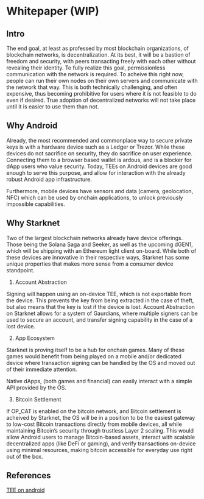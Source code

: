 
# Whitepaper (WIP)

## Intro

The end goal, at least as professed by most blockchain organizations, of blockchain networks, is decentralization.
At its best, it will be a bastion of freedom and security, with peers transacting freely with each other without revealing 
their identity. To fully realize this goal, permissionless communication with the network is required. To acheive this 
right now, people can run their own nodes on their own servers and communicate with the network that way. This is 
both technically challenging, and often expensive, thus becoming prohibitive for users where it is not feasible to do 
even if desired. True adoption of decentralized networks will not take place until it is easier to use them than not.

## Why Android

Already, the most recommended and commonplace way to secure private keys is with a hardware device such as a Ledger 
or Trezor. While these devices do not sacrifice on security, they do sacrifice on user experience. Connecting them to 
a browser based wallet is ardous, and is a blocker for dApp users who value security. Today, TEEs on Android devices 
are good enough to serve this purpose, and allow for interaction with the already robust Android app infrastructure. 

Furthermore, mobile devices have sensors and data (camera, geolocation, NFC) which can be used by onchain applications, 
to unlock previously impossible capabilities. 

## Why Starknet

Two of the largest blockchain networks already have device offerings. Those being the Solana Saga and Seeker, as well 
as the upcoming dGEN1, which will be shipping with an Ethereum light client on-board. While both of these devices 
are innovative in their respective ways, Starknet has some unique properties that makes more sense from a consumer 
device standpoint. 

1. Account Abstraction 

Signing will happen using an on-device TEE, which is not 
exportable from the device. This prevents the key from being extracted in the case of theft, but also means 
that the key is lost if the device is lost. Account Abstraction on Starknet allows for a system of Gaurdians, where 
multiple signers can be used to secure an account, and transfer signing capability in the case of a lost device. 

2. App Ecosystem 

Starknet is proving itself to be a hub for onchain games. Many of these games would benefit from being played on a mobile
and/or dedicated device where transaction signing can be handled by the OS and moved out of their immediate attention.

Native dApps, (both games and financial) can easily interact with a simple API provided by the OS. 

3. Bitcoin Settlement 

If OP_CAT is enabled on the bitcoin network, and Bitcoin settlement is acheived by Starknet, the OS will be in a 
position to be the easiest gateway to low-cost Bitcoin transactions directly from mobile devices, all while maintaining 
Bitcoin’s security through trustless Layer 2 scaling. This would allow Android users to manage Bitcoin-based assets, 
interact with scalable decentralized apps (like DeFi or gaming), and verify transactions on-device using minimal resources, 
making bitcoin accessible for everyday use right out of the box.


## References 

[TEE on android](https://source.android.com/docs/security/features/keystore)
